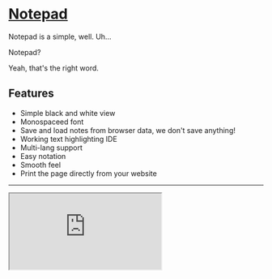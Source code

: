 # [Notepad](https://notepad.bd103.repl.co)

Notepad is a simple, well. Uh...

Notepad?

Yeah, that's the right word.

## Features

- Simple black and white view
- Monospaceed font
- Save and load notes from browser data, we don't save anything!
- Working text highlighting IDE
- Multi-lang support
- Easy notation
- Smooth feel
- Print the page directly from your website

---

<iframe src="https://notepad.bd103.repl.co"></iframe>